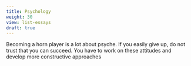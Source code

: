 ```yaml
---
title: Psychology
weight: 30
view: list-essays
draft: true
---
```


Becoming a horn player is a lot about psyche. If you easily give up, do not trust that you can succeed. You have to work on these attitudes and develop more constructive approaches

